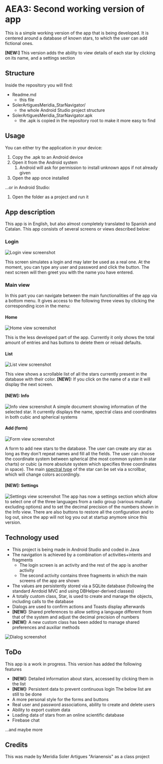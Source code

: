 # AEA3: Second working version of app
This is a simple working version of the app that is being developed.
It is centered around a database of known stars, to which the user can add fictional ones.

**[NEW:]** This version adds the ability to view details of each star by clicking on its name, and a settings section
## Structure
Inside the repository you will find:
* Readme.md
  * this file
* SolerArtiguesMeridia_StarNavigator/
  * the whole Android Studio project structure
* SolerArtiguesMeridia_StarNavigator.apk
  * the .apk is copied in the repository root to make it more easy to find
## Usage
You can either try the application in your device:
1. Copy the .apk to an Android device
2. Open it from the Android system
   1. Android will ask for permission to install unknown apps if not already given
3. Open the app once installed

...or in Android Studio:
1. Open the folder as a project and run it
## App description
This app is in English, but also almost completely translated to Spanish and Catalan.
This app consists of several screens or views described below:
### Login
![Login view screenshot](../AEA2/screenshots/login.png)

This screen simulates a login and may later be used as a real one.
At the moment, you can type any user and password and click the button.
The next screen will then greet you with the name you have entered.
### Main view
In this part you can navigate between the main functionalities of the app via a bottom menu. It gives access to the following three views by clicking the corresponding icon in the menu:
#### Home
![Home view screenshot](../AEA2/screenshots/home.png)

This is the less developed part of the app. Currently it only shows the total amount of entries and has buttons to delete them or reload defaults.
#### List
![List view screenshot](../AEA2/screenshots/list.png)

This view shows a scrollable list of all the stars currently present in the database with their color. **[NEW]:** If you click on the name of a star it will display the next screen.
#### **[NEW]:** Info
![Info view screenshot](./screenshots/info.png)
A simple document showing information of the selected star. It currently displays the name, spectral class and coordinates in both cubic and spherical systems
#### Add (form)
![Form view screenshot](../AEA2/screenshots/form.png)

A form to add new stars to the database. The user can create any star as long as they don't repeat names and fill all the fields. The user can choose the coordinate system between spherical (the most common system in star charts) or cubic (a more absolute system which specifies three coordinates in space). The main 
[spectral type](https://en.wikipedia.org/wiki/Stellar_classification#Spectral_types "read about spectral types (NOTE: only the classic ones + L are used in the app)") of the star can be set via a scrollbar, which will change colors accordingly.
#### **[NEW]:** Settings
![Settings view screenshot](./screenshots/settings.png)
The app has now a settings section which allow to select one of the three languages from a radio group (various mutually excluding options) and to set the decimal precision of the numbers shown in the Info view. There are also buttons to restore all the configuration and to log out, since the app will not log you out at startup anymore since this version.
## Technology used
* This project is being made in Android Studio and coded in Java
* The navigation is achieved by a combination of activities+intents and fragments
  * The login screen is an activity and the rest of the app is another activity
  * The second activity contains three fragments in which the main screens of the app are shown
* The values are persistently stored via a SQLite database (following the standard Anrdoid MVC and using DBHelper-derived classes)
* A totally custom class, Star, is used to create and manage the objects, including calls to the database
* Dialogs are used to confirm actions and Toasts display afterwards
* **[NEW]:** Shared preferences to allow setting a language different from that of the system and adjust the decimal precision of numbers
* **[NEW]:** A new custom class has been added to manage shared preferences and auxiliar methods

![Dialog screenshot](../AEA2/screenshots/dialog.png)
## ToDo
This app is a work in progress. This version has added the following features
* **[NEW]:** Detailed information about stars, accessed by clicking them in the list
* **[NEW]:** Persistent data to prevent continuous login
The below list are still to be done
* A more personal style for the forms and buttons
* Real user and password associations, ability to create and delete users
* Ability to export custom data
* Loading data of stars from an online scientific database
* Firebase chat

...and maybe more
## Credits
This was made by Meridia Soler Artigues "Arianensis" as a class project
